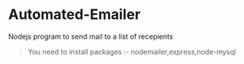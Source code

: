 # Automated-Emailer
Nodejs program to send mail to a list of recepients 
>You need to install packages :- nodemailer,express,node-mysql
